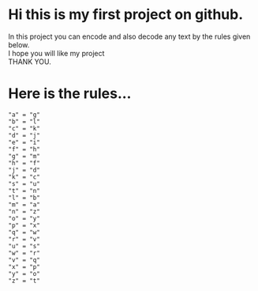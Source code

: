# Hi this is my first project on github.<br>
In this project you can encode and also decode any text by the rules given below.<br>
I hope you will like my project<br>
THANK YOU.<br>
# Here is the rules...<br>
    "a" = "g"
    "b" = "l"
    "c" = "k"
    "d" = "j"
    "e" = "i"
    "f" = "h"
    "g" = "m"
    "h" = "f"
    "j" = "d"
    "k" = "c"
    "s" = "u"
    "t" = "n"
    "l" = "b"
    "m" = "a"
    "n" = "z"
    "o" = "y"
    "p" = "x"
    "q" = "w"
    "r" = "v"
    "u" = "s"
    "w" = "r"
    "v" = "q"
    "x" = "p"
    "y" = "o"
    "z" = "t"
